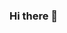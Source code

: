 ### Hi there 👋

<!--
**fuinki/fuinki** is a ✨ _special_ ✨ repository because its `README.md` (this file) appears on your GitHub profile.

Here are some ideas to get you started:

-　機械学習、深層学習に興味があります。


- 🔭 I’m currently working on ...
- 🌱 I’m currently learning ...
- 👯 I’m looking to collaborate on ...
- 🤔 I’m looking for help with ...
- 💬 Ask me about ...
- 📫 How to reach me: ...
- 😄 Pronouns: ...
- ⚡ Fun fact: ...
-->
